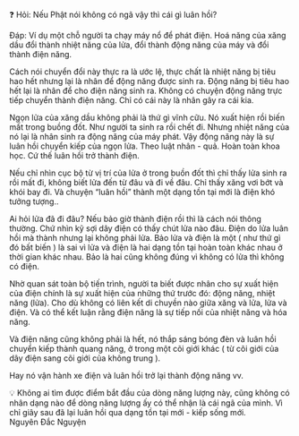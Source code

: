 
<aside>
❓ Hỏi: Nếu Phật nói không có ngã vậy thì cái gì luân hồi?

</aside>

Đáp: Ví dụ một chỗ người ta chạy máy nổ để phát điện. Hoá năng của xăng dầu đổi thành nhiệt năng của lửa, đổi thành động năng của máy và đổi thành điện năng.

Cách nói chuyển đổi này thực ra là ước lệ, thực chất là nhiệt năng bị tiêu hao hết nhưng lại là nhân để động năng được sinh ra. Động năng bị tiêu hao hết lại là nhân để cho điện năng sinh ra. Không có chuyện động năng trực tiếp chuyển thành điện năng. Chỉ có cái này là nhân gây ra cái kia.

Ngọn lửa của xăng dầu không phải là thứ gì vĩnh cữu. Nó xuất hiện rồi biến mất trong buồng đốt. Như người ta sinh ra rồi chết đi. Nhưng nhiệt năng của nó lại là nhân sinh ra động năng của máy phát. Vậy động năng này là sự luân hồi chuyển kiếp của ngọn lửa. Theo luật nhân - quả. Hoàn toàn khoa học. Cứ thế luân hồi trở thành điện.

Nếu chỉ nhìn cục bộ từ vị trí của lửa ở trong buồn đốt thì chỉ thấy lửa sinh ra rồi mất đi, không biết lửa đến từ đâu và đi về đâu. Chỉ thấy xăng vơi bớt và khói bay đi. Và chuyện “luân hồi” thành một dạng tồn tại mới là điện khó tưởng tượng..

Ai hỏi lửa đã đi đâu? Nếu bảo giờ thành điện rồi thì là cách nói thông thường. Chứ nhìn kỹ sợi dây điện có thấy chút lửa nào đâu. Điện do lửa luân hồi mà thành nhưng lại không phải lửa. Bảo lửa và điện là một ( như thứ gì đó bất biến ) là sai vì lửa và điện là hai dạng tồn tại hoàn toàn khác nhau ở thời gian khác nhau.  Bảo là hai cũng không đúng vì không có lửa thì không có điện.

Nhờ quan sát toàn bộ tiến trình, người ta biết được nhân cho sự xuất hiện của điện chính là sự xuất hiện của những thứ trước đó: động năng, nhiệt năng (lửa). Cho dù không có liên kết di chuyền nào giữa xăng và lửa, lửa và điện. Và có thể kết luận rằng điện năng là sự tiếp nối của nhiệt năng và hóa năng. 

Và điện năng cũng không phải là hết, nó thắp sáng bóng đèn và luân hồi chuyển kiếp thành quang năng, ở trong một cõi giới khác ( từ cõi giới của dây điện sang cõi giới của không trung ).

Hay nó vận hành xe điện và luân hồi trở lại thành động năng vv.

<aside>
💡 Không ai tìm được điểm bắt đầu của dòng năng lượng này, cũng không có nhân dạng nào để dòng năng lượng ấy có thể nhận là cái ngã của mình. Vì chỉ giây sau đã lại luân hồi qua dạng tồn tại mới - kiếp sống mới.

</aside>
Nguyên Đắc Nguyện